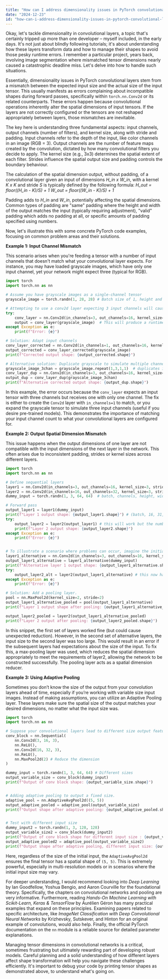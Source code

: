 ```yaml
---
title: "How can I address dimensionality issues in PyTorch convolutional layers?"
date: "2024-12-23"
id: "how-can-i-address-dimensionality-issues-in-pytorch-convolutional-layers"
---
```


Okay, let's tackle dimensionality in convolutional layers, a topic that's certainly tripped up more than one developer – myself included, in the early days. It's not just about blindly following tutorials; it's about understanding how these layers transform data and how to manage their shapes to avoid those pesky runtime errors. I remember a particular project, years back, involving image segmentation where mismatched tensor dimensions nearly caused a catastrophic deadline miss. Let's delve into how to handle such situations.

Essentially, dimensionality issues in PyTorch convolutional layers stem from a mismatch between the expected input size and the actual size of the input tensor. This usually manifests as errors complaining about incompatible shapes during forward passes, specifically within `torch.nn.Conv2d` or its related counterparts. These errors happen because convolutional operations inherently alter the spatial dimensions of input tensors. If the layers are not correctly configured or the tensors are not reshaped appropriately between layers, those mismatches are inevitable.

The key here is understanding three fundamental aspects: input channels, output channels (number of filters), and kernel size, along with stride and padding. Input channels refer to the depth of the input, like color channels in an image (RGB = 3). Output channels are the number of feature maps created by the convolution, dictated by how many convolutional filters you decide to apply. The kernel size (e.g., 3x3) determines the spatial extent of each filter. Strides influence the spatial output size and padding controls the boundary behaviour.

The calculation of the spatial dimension output, without padding, of a convolutional layer given an input of dimensions *H_in x W_in*, with a kernel *K x K* and stride *S* is typically defined by the following formula:
*H_out = floor((H_in - K)/S) + 1*
*W_out = floor((W_in - K)/S) + 1*

Padding adds to *H_in* and *W_in*, potentially affecting the spatial dimensions. Common types of padding are "same" padding where the height and width of the output matches the input (typically requiring adjustment), "valid" padding which adds no padding at all, or specific amounts of padding specified using numbers.

Now, let's illustrate this with some concrete PyTorch code examples, focusing on common problem areas and their solutions.

**Example 1: Input Channel Mismatch**

This scenario arises when you're feeding a tensor with a number of input channels that doesn't match what your convolutional layer expects. For instance, you may have loaded grayscale images, which have only one input channel, yet your network might expect three (typical for RGB).

```python
import torch
import torch.nn as nn

# Assume you have grayscale images as a single-channel tensor
grayscale_image = torch.randn(1, 28, 28) # Batch size of 1, height and width of 28

# Attempting to use a conv2d layer expecting 3 input channels will cause an error:
try:
    conv_layer = nn.Conv2d(in_channels=3, out_channels=16, kernel_size=3)
    output = conv_layer(grayscale_image)  # This will produce a runtime error.
except Exception as e:
    print(f"Error: {e}")

# Solution: Adapt input channels
conv_layer_corrected = nn.Conv2d(in_channels=1, out_channels=16, kernel_size=3)
output_corrected = conv_layer_corrected(grayscale_image)
print(f"Corrected output shape: {output_corrected.shape}")

# Alternative solution: Duplicate grayscale to simulate multiple channels
grayscale_image_3chan = grayscale_image.repeat(1,3,1,1)  # duplicates into the channel dim
conv_layer_dup = nn.Conv2d(in_channels=3, out_channels=16, kernel_size=3)
output_dup = conv_layer_dup(grayscale_image_3chan)
print(f"Alternative corrected output shape: {output_dup.shape}")
```

In this example, the error occurs because the `conv_layer` expects an input tensor with three channels but receives one with only one channel. The fix is either to create the `Conv2d` layer with `in_channels=1` to match, or you expand the grayscale tensor to simulate three input channels (useful if you desire pre-trained models). This demonstrates the importance of matching your input channel count to what your convolutional layers are configured for.

**Example 2: Output Spatial Dimension Mismatch**

This issue happens when the output dimensions of one layer are not compatible with the input dimensions of the next layer in the network. This often arises due to inconsistent padding, strides or kernel sizes across different layers.

```python
import torch
import torch.nn as nn

# Define sequential layers
layer1 = nn.Conv2d(in_channels=3, out_channels=16, kernel_size=3, stride=2) # stride =2
layer2 = nn.Conv2d(in_channels=16, out_channels=32, kernel_size=3, stride=1)
dummy_input = torch.randn(1, 3, 64, 64)  # batch, channels, height, width

# Forward pass
output_layer1 = layer1(dummy_input)
print(f"Layer 1 output shape: {output_layer1.shape}") # (batch, 16, 31, 31) because stride = 2
try:
    output_layer2 = layer2(output_layer1) # this will work but the numbers look very unusual.
    print(f"Layer 2 output shape: {output_layer2.shape}")
except Exception as e:
    print(f"Error: {e}")


# To illustrate a scenario where problems can occur, imagine the initial layer didn't reduce the size enough.
layer1_alternative = nn.Conv2d(in_channels=3, out_channels=16, kernel_size=3, stride=1)
output_layer1_alternative = layer1_alternative(dummy_input)
print(f"Alternative layer 1 output shape: {output_layer1_alternative.shape}") # batch, 16, 62, 62
try:
    output_layer2_alt = layer2(output_layer1_alternative) # this now has a problem.
except Exception as e:
    print(f"Error: {e}")

# Solution: Add a pooling layer.
pool = nn.MaxPool2d(kernel_size=2, stride=2)
output_layer1_alternative_pooled = pool(output_layer1_alternative)
print(f"Layer 1 output shape after pooling: {output_layer1_alternative_pooled.shape}")

output_layer2_pooled = layer2(output_layer1_alternative_pooled)
print(f"Layer 2 output after pooling: {output_layer2_pooled.shape}")

```

In this snippet, the first set of layers worked fine (but could cause unexpected reduction). However, in the second set of alternative layers, the input size to the second layer was too large. This would result in an error if the subsequent layers had expectations about the size of the input. To fix this, a max-pooling layer was used, which reduces the spatial dimension appropriately to meet the requirements of layer2, allowing the network to be constructed successfully. The pooling layer acts as a spatial dimension reducer.

**Example 3: Using Adaptive Pooling**

Sometimes you don’t know the size of the output from your convolution layers ahead of time, especially if you’re working with variable size input images. Instead of making assumptions, you can utilize an Adaptive Pooling layer. These layers make sure the spatial size of the output matches your desired dimensions, no matter what the input size was.

```python
import torch
import torch.nn as nn

# Suppose your convolutional layers lead to different size output feature maps.
conv_block = nn.Sequential(
    nn.Conv2d(3, 16, 3),
    nn.ReLU(),
    nn.Conv2d(16, 32, 3),
    nn.ReLU(),
    nn.MaxPool2d(2) # Reduce the dimension
)

dummy_input = torch.randn(1, 3, 64, 64) # Different sizes
output_variable_size = conv_block(dummy_input)
print(f"Output of conv block shape: {output_variable_size.shape}")


# Adding adaptive pooling to output a fixed size.
adaptive_pool = nn.AdaptiveAvgPool2d((5, 5))
output_adaptive_pooled = adaptive_pool(output_variable_size)
print(f"Output shape after adaptive pooling: {output_adaptive_pooled.shape}")


# Test with different input size
dummy_input2 = torch.randn(1, 3, 128, 128)
output_variable_size2 = conv_block(dummy_input2)
print(f"Output of conv block shape for different input size : {output_variable_size2.shape}")
output_adaptive_pooled2 = adaptive_pool(output_variable_size2)
print(f"Output shape after adaptive pooling, different input size: {output_adaptive_pooled2.shape}")
```

Here, regardless of the size of the initial input, the `AdaptiveAvgPool2d` ensures the final tensor has a spatial shape of `(5, 5)`. This is extremely powerful, especially in multi-resolution models or in scenarios where the initial input size may vary.

For deeper understanding, I would recommend looking into *Deep Learning* by Ian Goodfellow, Yoshua Bengio, and Aaron Courville for the foundational theory. Specifically, the chapters on convolutional networks and pooling are very informative. Furthermore, reading *Hands-On Machine Learning with Scikit-Learn, Keras & TensorFlow* by Aurélien Géron has many practical examples that expand on these principles. Examining papers related to specific architecture, like *ImageNet Classification with Deep Convolutional Neural Networks* by Krizhevsky, Sutskever, and Hinton for an original example of convolutions, would also help. Finally, the official PyTorch documentation on the `nn` module is a reliable source for detailed parameter explanations.

Managing tensor dimensions in convolutional networks is a critical, sometimes frustrating but ultimately rewarding part of developing robust models. Careful planning and a solid understanding of how different layers affect shape transformation will help you navigate these challenges efficiently. It's important to debug your code by printing tensor shapes as demonstrated above, to understand what's going on.
